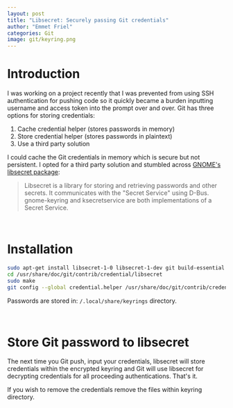 ```yaml
---
layout: post
title: "Libsecret: Securely passing Git credentials"
author: "Emmet Friel"
categories: Git
image: git/keyring.png
---
```


# Introduction
I was working on a project recently that I was prevented from using SSH authentication for pushing code so it quickly became a burden inputting username and access token into the prompt over and over. Git has three options for storing credentials:
1. Cache credential helper (stores passwords in memory)
2. Store credential helper (stores passwords in plaintext)
3. Use a third party solution

I could cache the Git credentials in memory which is secure but not persistent. I opted for a third party solution and stumbled across <a href="https://wiki.gnome.org/Projects/Libsecret" target="_blank_">GNOME's libsecret package</a>:

> Libsecret is a library for storing and retrieving passwords and other secrets. It communicates with the "Secret Service" using D-Bus. gnome-keyring and ksecretservice are both implementations of a Secret Service.

<br>

# Installation

```bash
sudo apt-get install libsecret-1-0 libsecret-1-dev git build-essential 
cd /usr/share/doc/git/contrib/credential/libsecret 
sudo make 
git config --global credential.helper /usr/share/doc/git/contrib/credential/libsecret/git-credential-libsecret
```
Passwords are stored in: ```/.local/share/keyrings``` directory. 

<br>

# Store Git password to libsecret

The next time you Git push, input your credentials, libsecret will store credentials within the encrypted keyring and Git will use libsecret for decrypting credentials for all proceeding authentications. That's it. <br>

If you wish to remove the credentials remove the files within keyring directory.